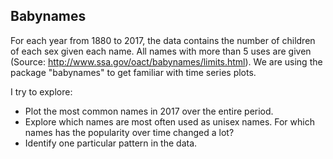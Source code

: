 ## Babynames

For each year from 1880 to 2017, the data contains the number of children of each sex given each name. All names with more than 5 uses are given (Source: http://www.ssa.gov/oact/babynames/limits.html). We are using the package "babynames" to get familiar with time series plots.

I try to explore:
- Plot the most common names in 2017 over the entire period.
- Explore which names are most often used as unisex names. For which names has the popularity over time changed a lot?
- Identify one particular pattern in the data.
